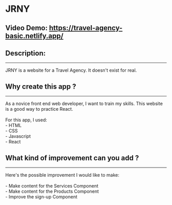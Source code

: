 # JRNY
## Video Demo:  https://travel-agency-basic.netlify.app/

## Description:
<hr>
JRNY is a website for a Travel Agency. It doesn't exist for real. 

## Why create this app ?
<hr>
As a novice front end web developer, I want to train my skills. This website is a good way to practice React.
<br>
<br>
For this app, I used: <br>
    - HTML<br>
    - CSS<br>
    - Javascript<br>
    - React <br>



## What kind of improvement can you add ?
<hr>
Here's the possible improvement I would like to make:<br>
<br>
- Make content for the Services Component<br>
- Make content for the Products Component<br>
- Improve the sign-up Component<br>
